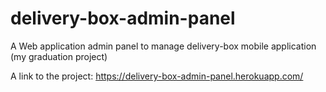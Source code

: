 # delivery-box-admin-panel

A Web application admin panel to manage delivery-box mobile application (my graduation project)

A link to the project:
https://delivery-box-admin-panel.herokuapp.com/
